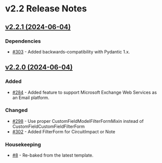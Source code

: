 # v2.2 Release Notes

<!-- towncrier release notes start -->

## [v2.2.1 (2024-06-04)](https://github.com/nautobot/nautobot-app-circuit-maintenance/releases/tag/v2.2.1)

### Dependencies

- [#303](https://github.com/nautobot/nautobot-app-circuit-maintenance/issues/303) - Added backwards-compatibility with Pydantic 1.x.


## [v2.2.0 (2024-06-04)](https://github.com/nautobot/nautobot-app-circuit-maintenance/releases/tag/v2.2.0)

### Added

- [#284](https://github.com/nautobot/nautobot-app-circuit-maintenance/issues/284) - Added feature to support Microsoft Exchange Web Services as an Email platform.

### Changed

- [#298](https://github.com/nautobot/nautobot-app-circuit-maintenance/issues/298) - Use proper CustomFieldModelFilterFormMixin instead of CustomFieldCustomFieldFilterForm
- [#302](https://github.com/nautobot/nautobot-app-circuit-maintenance/issues/302) - Added FilterForm for CircuitImpact or Note

### Housekeeping

- [#8](https://github.com/nautobot/nautobot-app-circuit-maintenance/issues/8) - Re-baked from the latest template.
